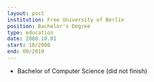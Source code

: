 ```yaml
---
layout: post
institution: Free University of Berlin
position: Bachelor's Degree
type: education
date: 2008.10.01
start: 10/2008 
end: 09/2010
---
```

- Bachelor of Computer Science (did not finish)
